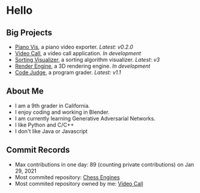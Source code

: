 [1]: https://github.com/HuangPatrick16777216/piano_vis
[2]: https://github.com/HuangPatrick16777216/video_call
[3]: https://github.com/HuangPatrick16777216/sorting_visualizer
[4]: https://github.com/HuangPatrick16777216/render_engine
[5]: https://github.com/HuangPatrick16777216/code_judge
[6]: https://github.com/Spatial-Innovations/ChessEngine
[7]: https://github.com/HuangPatrick16777216/video_call

# Hello

## Big Projects
* [Piano Vis][1], a piano video exporter. _Latest: v0.2.0_
* [Video Call][2], a video call application. _In development_
* [Sorting Visualizer][3], a sorting algorithm visualizer. _Latest: v3_
* [Render Engine][4], a 3D rendering engine. _In development_
* [Code Judge][5], a program grader. _Latest: v1.1_

## About Me
* I am a 9th grader in California.
* I enjoy coding and working in Blender.
* I am currently learning Generative Adversarial Networks.
* I like Python and C/C++
* I don't like Java or Javascript

## Commit Records
* Max contributions in one day: 89 (counting private contributions) on Jan 29, 2021
* Most commited repository: [Chess Engines][6]
* Most commited repository owned by me: [Video Call][7]
